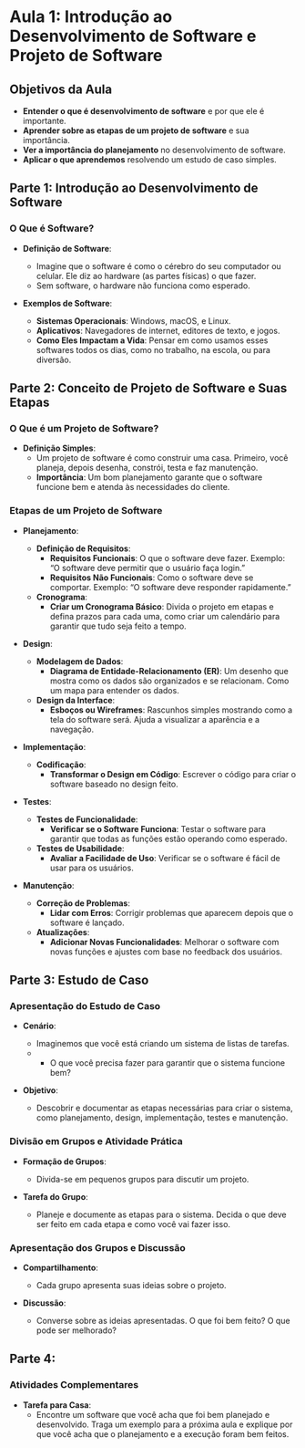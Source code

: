 # Aula 1: Introdução ao Desenvolvimento de Software e Projeto de Software

## Objetivos da Aula

- **Entender o que é desenvolvimento de software** e por que ele é importante.
- **Aprender sobre as etapas de um projeto de software** e sua importância.
- **Ver a importância do planejamento** no desenvolvimento de software.
- **Aplicar o que aprendemos** resolvendo um estudo de caso simples.

## Parte 1: Introdução ao Desenvolvimento de Software

### O Que é Software?

- **Definição de Software**:
  - Imagine que o software é como o cérebro do seu computador ou celular. Ele diz ao hardware (as partes físicas) o que fazer.
  - Sem software, o hardware não funciona como esperado.

- **Exemplos de Software**:
  - **Sistemas Operacionais**: Windows, macOS, e Linux.
  - **Aplicativos**: Navegadores de internet, editores de texto, e jogos.
  - **Como Eles Impactam a Vida**: Pensar em como usamos esses softwares todos os dias, como no trabalho, na escola, ou para diversão.

## Parte 2: Conceito de Projeto de Software e Suas Etapas

### O Que é um Projeto de Software?

- **Definição Simples**:
  - Um projeto de software é como construir uma casa. Primeiro, você planeja, depois desenha, constrói, testa e faz manutenção.
  - **Importância**: Um bom planejamento garante que o software funcione bem e atenda às necessidades do cliente.

### Etapas de um Projeto de Software

- **Planejamento**:
  - **Definição de Requisitos**:
    - **Requisitos Funcionais**: O que o software deve fazer. Exemplo: “O software deve permitir que o usuário faça login.”
    - **Requisitos Não Funcionais**: Como o software deve se comportar. Exemplo: “O software deve responder rapidamente.”
  - **Cronograma**:
    - **Criar um Cronograma Básico**: Divida o projeto em etapas e defina prazos para cada uma, como criar um calendário para garantir que tudo seja feito a tempo.

- **Design**:
  - **Modelagem de Dados**:
    - **Diagrama de Entidade-Relacionamento (ER)**: Um desenho que mostra como os dados são organizados e se relacionam. Como um mapa para entender os dados.
  - **Design da Interface**:
    - **Esboços ou Wireframes**: Rascunhos simples mostrando como a tela do software será. Ajuda a visualizar a aparência e a navegação.

- **Implementação**:
  - **Codificação**:
    - **Transformar o Design em Código**: Escrever o código para criar o software baseado no design feito.

- **Testes**:
  - **Testes de Funcionalidade**:
    - **Verificar se o Software Funciona**: Testar o software para garantir que todas as funções estão operando como esperado.
  - **Testes de Usabilidade**:
    - **Avaliar a Facilidade de Uso**: Verificar se o software é fácil de usar para os usuários.

- **Manutenção**:
  - **Correção de Problemas**:
    - **Lidar com Erros**: Corrigir problemas que aparecem depois que o software é lançado.
  - **Atualizações**:
    - **Adicionar Novas Funcionalidades**: Melhorar o software com novas funções e ajustes com base no feedback dos usuários.

## Parte 3: Estudo de Caso

### Apresentação do Estudo de Caso

- **Cenário**:
  - Imaginemos que você está criando um sistema de listas de tarefas. 
  - - O que você precisa fazer para garantir que o sistema funcione bem?

- **Objetivo**:
  - Descobrir e documentar as etapas necessárias para criar o sistema, como planejamento, design, implementação, testes e manutenção.

### Divisão em Grupos e Atividade Prática

- **Formação de Grupos**:
  - Divida-se em pequenos grupos para discutir um projeto.

- **Tarefa do Grupo**:
  - Planeje e documente as etapas para o sistema. Decida o que deve ser feito em cada etapa e como você vai fazer isso.

### Apresentação dos Grupos e Discussão

- **Compartilhamento**:
  - Cada grupo apresenta suas ideias sobre o projeto.

- **Discussão**:
  - Converse sobre as ideias apresentadas. O que foi bem feito? O que pode ser melhorado?

## Parte 4:

### Atividades Complementares

- **Tarefa para Casa**:
  - Encontre um software que você acha que foi bem planejado e desenvolvido. Traga um exemplo para a próxima aula e explique por que você acha que o planejamento e a execução foram bem feitos.
